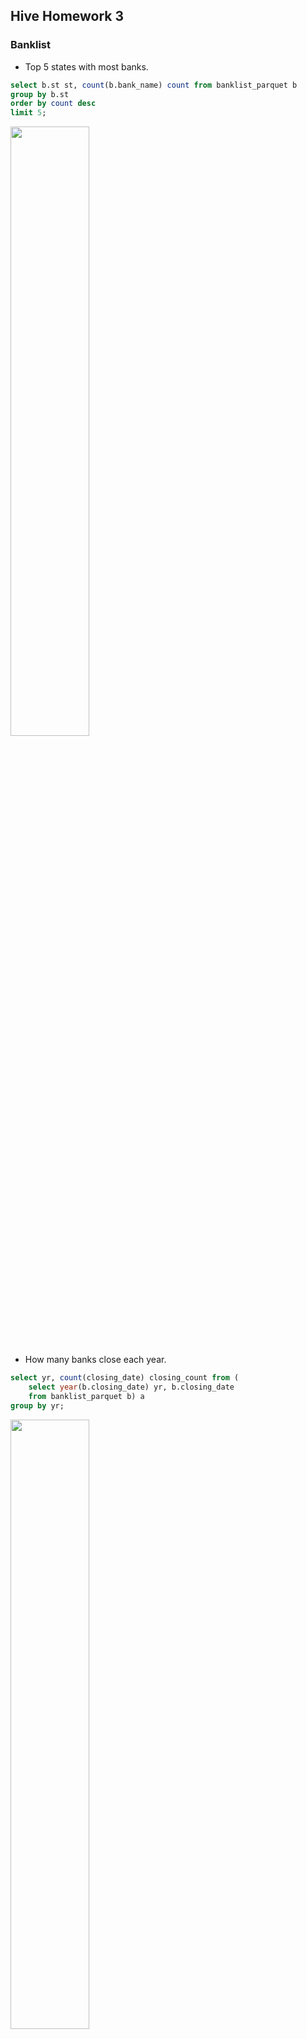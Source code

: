 ## Hive Homework 3

### Banklist
- Top 5 states with most banks.
```sql
select b.st st, count(b.bank_name) count from banklist_parquet b
group by b.st
order by count desc
limit 5;
```
<img src="https://github.com/hao5959/python/blob/master/Hadoop/images/q1.1.png" width="50%">

- How many banks close each year.
```sql
select yr, count(closing_date) closing_count from (
    select year(b.closing_date) yr, b.closing_date 
    from banklist_parquet b) a
group by yr;
```
<img src="https://github.com/hao5959/python/blob/master/Hadoop/images/q1.2.png" width="50%">

### Chicago Crime Dataset
- create parquet table partiton by year
```sql
create table crime_parquet_16_20 (
	id bigint,
    case_number string,
    `date` bigint,
    block string,
    IUCR string,
    primary_type string,
    description string,
    loc_desc string,
    arrest boolean,
    domestic boolean,
    bead string,
    district string,
    ward int,
    community_area string,
    FBI_code string,
    x_coordinate int,
    y_coordinate int,
    update_on string,
    latitude float,
    longitude float,
    loc string
)
partitioned by (yr int)
stored as parquet;
```
- import data from 2016 to 2020
```sql
insert into table crime_parquet_16_20 partition (yr=2016) select 
    id,
    case_number,
    `date`,
    block,
    iucr,
    primary_type,
    description,
    loc_desc,
    arrest,
    domestic,
    beat,
    district,
    ward,
    community_area,
    fbi_code,
    x_coordinate,
    y_coordinate,
    updated_on,
    latitude,
    longitude,
    loc
from chicago.crime_parquet where yr = 2016;
```
- 3
  - a. Which type of crime is most occurring for each year?
  ```sql
  select t.primary_type, t.yr, cnt, r from (
	select s.primary_type, s.yr, s.cnt, rank() over(partition by yr order by cnt desc) r from (
		select primary_type, count(*) cnt, yr from crime_parquet_16_20 group by yr, primary_type) s
	) t
  where r <= 10;
  ```
  <img src="https://github.com/hao5959/python/blob/master/Hadoop/images/q2.3.a.png" width="50%">
  - b. Which locations are most likely for a crime to happen?  
  ```sql
  select loc_desc, count(*) cnt from crime_parquet_16_20
  group by loc_desc
  order by cnt desc
  limit 10;
  ```
  <img src="https://github.com/hao5959/python/blob/master/Hadoop/images/q2.3.b.png" width="50%">
  
  -c. Are there certain high crime rate locations for certain crime types?
  ```sql
  select loc_desc, ratio, primary_type from (
	select loc_desc, rank() over(partition by loc_desc order by ratio) rank, ratio, primary_type from (
		select x.cnt*100/y.total_cnt ratio, x.loc_desc, x.primary_type from 
			(select loc_desc, primary_type, count(*) cnt from crime_parquet_16_20 group by loc_desc, primary_type) x
		join 
			(select loc_desc, count(*) total_cnt from crime_parquet_16_20 group by loc_desc) y
		on (x.loc_desc = y.loc_desc) 
	) s 
  )t where rank = 1;
  ```
  
### Reatil_DB
- 1. List all orders with total order_items = 5.
```sql
select o.order_id, sum(oi.order_item_quantity) cnt from orders o
left join order_items oi 
on o.order_id = oi.order_item_order_id
group by o.order_id
having sum(oi.order_item_quantity) = 5;
```
```
return 5806
```
- 2/3. List customer_fname，customer_id, order_id, order item_count with total order_items = 5.
```sql
select 
    c.customer_fname customer_fname, 
    c.customer_id customer_id, 
    orders.order_id order_id, 
    oi.order_item_quantity item_count 
FROM 
    customers c
join orders on c.customer_id = orders.order_customer_id
join order_items oi on orders.order_id = oi.order_item_order_id
where orders.order_id in (
    select order_id
    from orders 
    join order_items on orders.order_id = order_items.order_item_order_id
    group by orders.order_id
    having sum(order_item_quantity) = 5
    );
 ```
 ```
 return 14665
 ```
- 4. List top 10 most popular product categories.
- 5. List top 10 revenue generating products.
```sql
select 
    sum(order_item_subtotal) revenue,
    p.product_name product_name
from 
    products p
join order_items oi on oi.order_item_product_id = p.product_id
join orders o on o.order_id = oi.order_item_order_id
group by p.product_name
order by revenue desc
limit 10;
```

